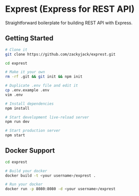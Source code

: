 Exprest (Express for REST API)
==============================
Straightforward boilerplate for building REST API with Express.

Getting Started
---------------
```sh
# Clone it
git clone https://github.com/zackyjack/exprest.git

cd exprest

# Make it your own
rm -rf .git && git init && npm init

# Duplicate .env file and edit it
cp .env.example .env
vim .env

# Install dependencies
npm install

# Start development live-reload server
npm run dev

# Start production server
npm start
```

Docker Support
--------------
```sh
cd exprest

# Build your docker
docker build -t <your username>/exprest .

# Run your docker
docker run -p 8080:8080 -d <your username>/exprest

```




